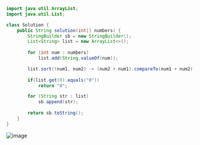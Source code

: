 ```java
import java.util.ArrayList;
import java.util.List;

class Solution {
    public String solution(int[] numbers) {
        StringBuilder sb = new StringBuilder();
        List<String> list = new ArrayList<>();
        
        for (int num : numbers) 
            list.add(String.valueOf(num));

        list.sort((num1, num2) -> (num2 + num1).compareTo(num1 + num2));
        
        if(list.get(0).equals("0"))
            return "0";

        for (String str : list) 
            sb.append(str);
        
        return sb.toString();
    }
}
```
![image](https://github.com/koreaIT-study/programmers/assets/92290312/9610ea25-6ea3-4ff4-93ac-71ff738f7aa8)
